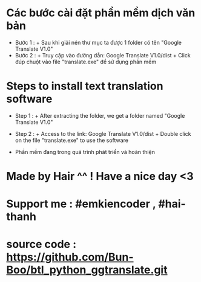 # Các bước cài đặt phần mềm dịch văn bản

- Bước 1 : + Sau khi giải nén thư mục ta được 1 folder có tên "Google Translate V1.0"
- Bước 2 : + Truy cập vào đường dẫn: Google Translate V1.0/dist + Click đúp chuột vào file "translate.exe" để sử dụng phần mềm

# Steps to install text translation software

- Step 1 : + After extracting the folder, we get a folder named "Google Translate V1.0"
- Step 2 : + Access to the link: Google Translate V1.0/dist + Double click on the file "translate.exe" to use the software

- Phần mềm đang trong quá trình phát triển và hoàn thiện

# Made by Hair ^^ ! Have a nice day <3

# Support me : #emkiencoder , #hai-thanh

# source code : https://github.com/Bun-Boo/btl_python_ggtranslate.git
